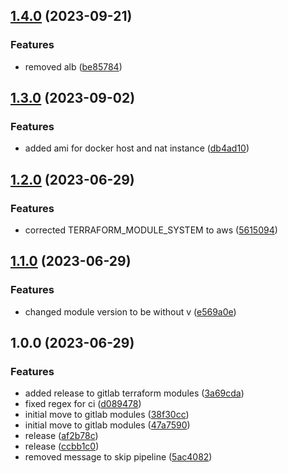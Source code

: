 ## [1.4.0](https://gitlab.com/systemsmystery/terraform-modules/terraform-module-prod-helper/compare/v1.3.0...v1.4.0) (2023-09-21)


### Features

* removed alb ([be85784](https://gitlab.com/systemsmystery/terraform-modules/terraform-module-prod-helper/commit/be8578436b64b5b9eef79e2960809aa60a998e1c))

## [1.3.0](https://gitlab.com/systemsmystery/terraform-modules/terraform-module-prod-helper/compare/v1.2.0...v1.3.0) (2023-09-02)


### Features

* added ami for docker host and nat instance ([db4ad10](https://gitlab.com/systemsmystery/terraform-modules/terraform-module-prod-helper/commit/db4ad1061637668b7b59bd33af8c57989bac31be))

## [1.2.0](https://gitlab.com/systemsmystery/terraform-modules/terraform-module-prod-helper/compare/v1.1.0...v1.2.0) (2023-06-29)


### Features

* corrected TERRAFORM_MODULE_SYSTEM to aws ([5615094](https://gitlab.com/systemsmystery/terraform-modules/terraform-module-prod-helper/commit/561509409ae2dd93e111402633cd36730bbbb76c))

## [1.1.0](https://gitlab.com/systemsmystery/terraform-modules/terraform-module-prod-helper/compare/v1.0.0...v1.1.0) (2023-06-29)


### Features

* changed module version to be without v ([e569a0e](https://gitlab.com/systemsmystery/terraform-modules/terraform-module-prod-helper/commit/e569a0e38a147bdaac9ed57ad680f118f0470c98))

## 1.0.0 (2023-06-29)


### Features

* added release to gitlab terraform modules ([3a69cda](https://gitlab.com/systemsmystery/terraform-modules/terraform-module-prod-helper/commit/3a69cdae645308fb1452e26b8736d5263db2c50e))
* fixed regex for ci ([d089478](https://gitlab.com/systemsmystery/terraform-modules/terraform-module-prod-helper/commit/d0894789587b12b8a3279cf7e123115f759bcdca))
* initial move to gitlab modules ([38f30cc](https://gitlab.com/systemsmystery/terraform-modules/terraform-module-prod-helper/commit/38f30cc36d4ee54d224ef2eb84bd971caa6b4d66))
* initial move to gitlab modules ([47a7590](https://gitlab.com/systemsmystery/terraform-modules/terraform-module-prod-helper/commit/47a75907357fed8141222d006da5dd7cf1eb3862))
* release ([af2b78c](https://gitlab.com/systemsmystery/terraform-modules/terraform-module-prod-helper/commit/af2b78c08ed9341b8f572cc35efa380eba7dd2d3))
* release ([ccbb1c0](https://gitlab.com/systemsmystery/terraform-modules/terraform-module-prod-helper/commit/ccbb1c08ed77e2e528ba84de7ccb6e349ec3f5ea))
* removed message to skip pipeline ([5ac4082](https://gitlab.com/systemsmystery/terraform-modules/terraform-module-prod-helper/commit/5ac4082d7339fc9cbd426a6d9d8a4822c1e0e823))
